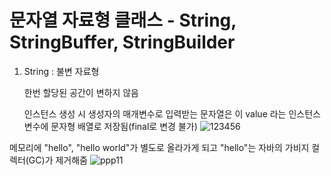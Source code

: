 # 문자열 자료형 클래스 - String, StringBuffer, StringBuilder

1. String : 불변 자료형

   한번 할당된 공간이 변하지 않음

   인스턴스 생성 시 생성자의 매개변수로 입력받는 문자열은 이 value 라는 인스턴스 변수에 문자형 배열로 저장됨(final로 변경 불가)
![123456](https://github.com/heydgmon/0619/assets/40292371/9ce67b80-07d4-42ca-b90c-1d134f1de3b9)

메모리에 "hello", "hello world"가 별도로 올라가게 되고 "hello"는 자바의 가비지 컬렉터(GC)가 제거해줌
![ppp11](https://github.com/heydgmon/0619/assets/40292371/04107a4f-11d5-45e8-bbf8-827c9b6fb8f0)

